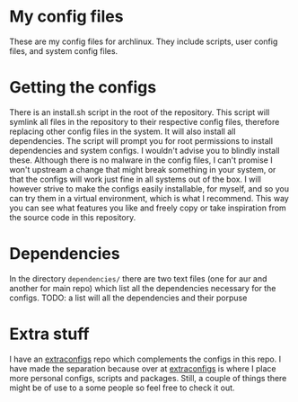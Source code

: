 # My config files 
These are my config files for archlinux. They include scripts, user config files, and system config files.

# Getting the configs
There is an install.sh script in the root of the repository. This script will symlink all files in the repository to their respective config files, therefore replacing other config files in the system. It will also install all dependencies. The script will prompt you for root permissions to install dependencies and system configs.
I wouldn't advise you to blindly install these. Although there is no malware in the config files, I can't promise I won't upstream a change that might break something in your system, or that the configs will work just fine in all systems out of the box. I will however strive to make the configs easily installable, for myself, and so you can try them in a virtual environment, which is what I recommend. This way you can see what features you like and freely copy or take inspiration from the source code in this repository.

# Dependencies

In the directory `dependencies/` there are two text files (one for aur and another for main repo) which list all the dependencies necessary for the configs.
TODO: a list will all the dependencies and their porpuse

# Extra stuff

I have an [extraconfigs](https://github.com/Hugo-loio/extraconfigs) repo which complements the configs in this repo. 
I have made the separation because over at [extraconfigs](https://github.com/Hugo-loio/extraconfigs) is where I place more personal configs, scripts and packages. Still, a couple of things there might be of use to a some people so feel free to check it out.

